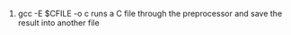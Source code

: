 1. gcc -E $CFILE -o c
runs a C file through the preprocessor and save the result into another file

